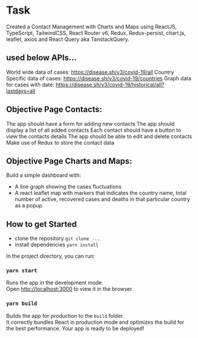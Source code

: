 # Task

Created a Contact Management with Charts and Maps using ReactJS, TypeScript,
TailwindCSS, React Router v6, Redux, Redux-persist, chart.js, leaflet, axios and React Query aka TanstackQuery.

## used below APIs...

World wide data of cases: https://disease.sh/v3/covid-19/all
Country Specific data of cases: https://disease.sh/v3/covid-19/countries
Graph data for cases with date:
https://disease.sh/v3/covid-19/historical/all?lastdays=all

## Objective Page Contacts:

The app should have a form for adding new contacts
The app should display a list of all added contacts
Each contact should have a button to view the contacts details
The app should be able to edit and delete contacts
Make use of Redux to store the contact data

## Objective Page Charts and Maps:

Build a simple dashboard with:

- A line graph showing the cases fluctuations
- A react leaflet map with markers that indicates the country name, total number
  of active, recovered cases and deaths in that particular country as a popup.

## How to get Started

- clone the repository `git clone ...`
- install dependencies `yarn install`

In the project directory, you can run:

### `yarn start`

Runs the app in the development mode.\
Open [http://localhost:3000](http://localhost:3000) to view it in the browser.

### `yarn build`

Builds the app for production to the `build` folder.\
It correctly bundles React in production mode and optimizes the build for the best performance.
Your app is ready to be deployed!
